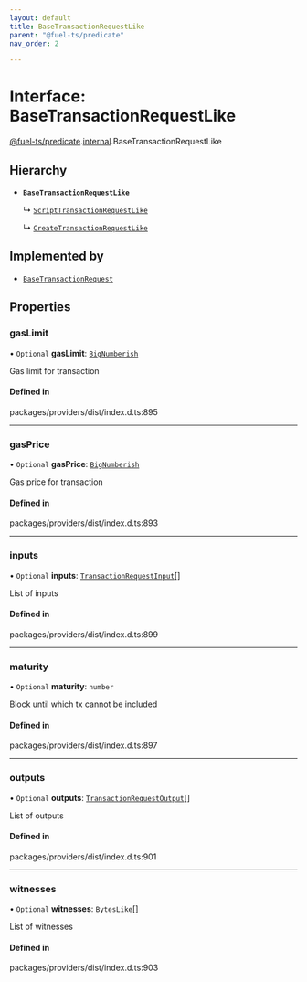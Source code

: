 ```yaml
---
layout: default
title: BaseTransactionRequestLike
parent: "@fuel-ts/predicate"
nav_order: 2

---
```


# Interface: BaseTransactionRequestLike

[@fuel-ts/predicate](../index.md).[internal](../namespaces/internal.md).BaseTransactionRequestLike

## Hierarchy

- **`BaseTransactionRequestLike`**

  ↳ [`ScriptTransactionRequestLike`](internal-ScriptTransactionRequestLike.md)

  ↳ [`CreateTransactionRequestLike`](internal-CreateTransactionRequestLike.md)

## Implemented by

- [`BaseTransactionRequest`](../classes/internal-BaseTransactionRequest.md)

## Properties

### gasLimit

• `Optional` **gasLimit**: [`BigNumberish`](../namespaces/internal.md#bignumberish)

Gas limit for transaction

#### Defined in

packages/providers/dist/index.d.ts:895

___

### gasPrice

• `Optional` **gasPrice**: [`BigNumberish`](../namespaces/internal.md#bignumberish)

Gas price for transaction

#### Defined in

packages/providers/dist/index.d.ts:893

___

### inputs

• `Optional` **inputs**: [`TransactionRequestInput`](../namespaces/internal.md#transactionrequestinput)[]

List of inputs

#### Defined in

packages/providers/dist/index.d.ts:899

___

### maturity

• `Optional` **maturity**: `number`

Block until which tx cannot be included

#### Defined in

packages/providers/dist/index.d.ts:897

___

### outputs

• `Optional` **outputs**: [`TransactionRequestOutput`](../namespaces/internal.md#transactionrequestoutput)[]

List of outputs

#### Defined in

packages/providers/dist/index.d.ts:901

___

### witnesses

• `Optional` **witnesses**: `BytesLike`[]

List of witnesses

#### Defined in

packages/providers/dist/index.d.ts:903
